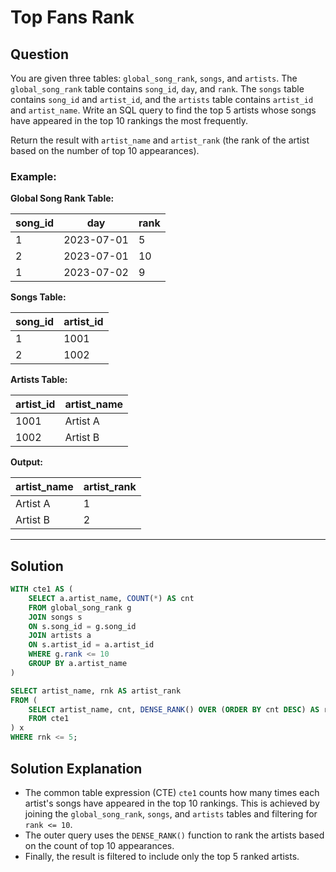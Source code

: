 
# Top Fans Rank

## Question

You are given three tables: `global_song_rank`, `songs`, and `artists`. The `global_song_rank` table contains `song_id`, `day`, and `rank`. The `songs` table contains `song_id` and `artist_id`, and the `artists` table contains `artist_id` and `artist_name`. Write an SQL query to find the top 5 artists whose songs have appeared in the top 10 rankings the most frequently.

Return the result with `artist_name` and `artist_rank` (the rank of the artist based on the number of top 10 appearances).

### Example:

**Global Song Rank Table:**

| song_id | day       | rank |
|---------|-----------|------|
| 1       | 2023-07-01| 5    |
| 2       | 2023-07-01| 10   |
| 1       | 2023-07-02| 9    |

**Songs Table:**

| song_id | artist_id |
|---------|-----------|
| 1       | 1001      |
| 2       | 1002      |

**Artists Table:**

| artist_id | artist_name |
|-----------|-------------|
| 1001      | Artist A    |
| 1002      | Artist B    |

**Output:**

| artist_name | artist_rank |
|-------------|-------------|
| Artist A    | 1           |
| Artist B    | 2           |

---

## Solution

```sql
WITH cte1 AS (
    SELECT a.artist_name, COUNT(*) AS cnt
    FROM global_song_rank g
    JOIN songs s 
    ON s.song_id = g.song_id
    JOIN artists a  
    ON s.artist_id = a.artist_id
    WHERE g.rank <= 10
    GROUP BY a.artist_name
)

SELECT artist_name, rnk AS artist_rank
FROM (
    SELECT artist_name, cnt, DENSE_RANK() OVER (ORDER BY cnt DESC) AS rnk 
    FROM cte1
) x  
WHERE rnk <= 5;
```

## Solution Explanation

- The common table expression (CTE) `cte1` counts how many times each artist's songs have appeared in the top 10 rankings. This is achieved by joining the `global_song_rank`, `songs`, and `artists` tables and filtering for `rank <= 10`.
- The outer query uses the `DENSE_RANK()` function to rank the artists based on the count of top 10 appearances.
- Finally, the result is filtered to include only the top 5 ranked artists.
